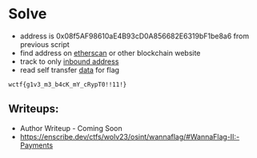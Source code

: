 # Solve

- address is 0x08f5AF98610aE4B93cD0A856682E6319bF1be8a6 from previous script
- find address on [etherscan](https://blockscan.com/address/0x08f5AF98610aE4B93cD0A856682E6319bF1be8a6) or other blockchain website
- track to only [inbound address](https://goerli.etherscan.io/address/0x79616b199c930a43f02efd5df767cfb6a32943d0)
- read self transfer [data]((https://goerli.etherscan.io/tx/0xd62a1d10d6c6ccfa9b51fd93eb2704cf454c2d0c39bfd80823ad7fb1d441aa45)) for flag 

`wctf{g1v3_m3_b4cK_mY_cRypT0!!11!}`

## Writeups:
- Author Writeup - Coming Soon
- https://enscribe.dev/ctfs/wolv23/osint/wannaflag/#WannaFlag-II:-Payments